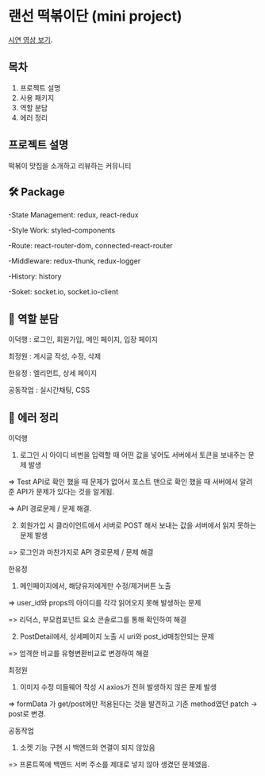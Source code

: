 # 랜선 떡볶이단 (mini project)

[시연 영상 보기]().

## 목차

1. 프로젝트 설명
2. 사용 패키지
3. 역할 분담
4. 에러 정리


## 프로젝트 설명
떡볶이 맛집을 소개하고 리뷰하는 커뮤니티


## 🛠 Package
-State Management: redux, react-redux

-Style Work: styled-components

-Route: react-router-dom, connected-react-router

-Middleware: redux-thunk, redux-logger

-History: history

-Soket: socket.io, socket.io-client


## 💪 역할 분담
이덕행 : 로그인, 회원가입, 메인 페이지, 입장 페이지

최정원 : 게시글 작성, 수정, 삭제

한유정 : 엘리먼트, 상세 페이지

공동작업 : 실시간채팅, CSS


## 🔎 에러 정리
이덕행
1. 로그인 시 아이디 비번을 입력할 때 어떤 값을 넣어도 서버에서 토큰을 보내주는 문제 발생

=> Test API로 확인 했을 때 문제가 없어서 포스트 맨으로 확인 했을 때 서버에서 알려준 API가 문제가 있다는 것을 알게됨.

=> API 경로문제 / 문제 해결.

2. 회원가입 시 클라이언트에서 서버로 POST 해서 보내는 값을 서버에서 읽지 못하는 문제 발생

=> 로그인과 마찬가지로 API 경로문제 / 문제 해결


한유정
1. 메인페이지에서, 해당유저에게만 수정/제거버튼 노출

=> user_id와 props의 아이디를 각각 읽어오지 못해 발생하는 문제

=> 리덕스, 부모컴포넌트 요소 콘솔로그를 통해 확인하여 해결

2. PostDetail에서, 상세페이지 노출 시 uri와 post_id매칭안되는 문제

=> 엄격한 비교를 유형변환비교로 변경하여 해결


최정원
1. 이미지 수정 미들웨어 작성 시 axios가 전혀 발생하지 않은 문제 발생

=> formData 가 get/post에만 적용된다는 것을 발견하고 기존 method였던 patch -> post로 변경. 


공동작업
1. 소켓 기능 구현 시 백엔드와 연결이 되지 않았음

=> 프론트쪽에 백엔드 서버 주소를 제대로 넣지 않아 생겼던 문제였음.
